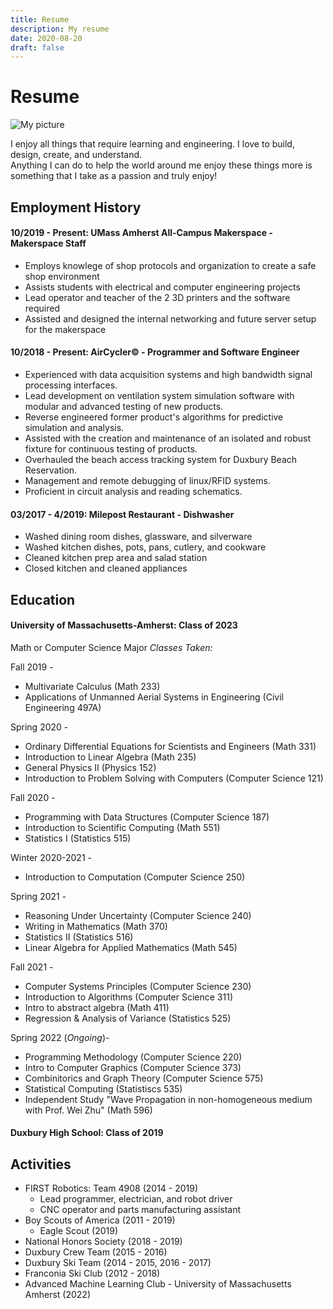 ```yaml
---
title: Resume
description: My resume
date: 2020-08-20
draft: false
---
```


# Resume

<img src="https://raw.githubusercontent.com/jack-champagne/jackchampagne.com/gh-pages/assets/cv-picture.png" alt="My picture" title="Taken by Lillian Ciocci">

I enjoy all things that require learning and engineering. I love to build, design, create, and understand.<br> Anything I can do to help the world around me enjoy these things more is something that I take as a passion and truly enjoy!

## Employment History

#### 10/2019 - Present: UMass Amherst All-Campus Makerspace - Makerspace Staff
* Employs knowlege of shop protocols and organization to create a safe shop environment
* Assists students with electrical and computer engineering projects
* Lead operator and teacher of the 2 3D printers and the software required
* Assisted and designed the internal networking and future server setup for the makerspace

#### 10/2018 - Present: AirCycler© - Programmer and Software Engineer
* Experienced with data acquisition systems and high bandwidth signal processing interfaces.
* Lead development on ventilation system simulation software with modular and advanced testing of new products.
* Reverse engineered former product's algorithms for predictive simulation and analysis.
* Assisted with the creation and maintenance of an isolated and robust fixture for continuous testing of products.
* Overhauled the beach access tracking system for Duxbury Beach Reservation.
* Management and remote debugging of linux/RFID systems.
* Proficient in circuit analysis and reading schematics.

#### 03/2017 - 4/2019: Milepost Restaurant - Dishwasher
* Washed dining room dishes, glassware, and silverware
* Washed kitchen dishes, pots, pans, cutlery, and cookware
* Cleaned kitchen prep area and salad station
* Closed kitchen and cleaned appliances

## Education
#### University of Massachusetts-Amherst: Class of 2023
Math or Computer Science Major
*Classes Taken:*

Fall 2019 \-
* Multivariate Calculus (Math 233)
* Applications of Unmanned Aerial Systems in Engineering (Civil Engineering 497A)

Spring 2020 \-
* Ordinary Differential Equations for Scientists and Engineers (Math 331)
* Introduction to Linear Algebra (Math 235)
* General Physics II (Physics 152)
* Introduction to Problem Solving with Computers (Computer Science 121)

Fall 2020 \-
* Programming with Data Structures (Computer Science 187)
* Introduction to Scientific Computing (Math 551)
* Statistics I (Statistics 515)

Winter 2020-2021 \-
* Introduction to Computation (Computer Science 250)

Spring 2021 \- 
* Reasoning Under Uncertainty (Computer Science 240)
* Writing in Mathematics (Math 370)
* Statistics II (Statistics 516)
* Linear Algebra for Applied Mathematics (Math 545)

Fall 2021 \-
* Computer Systems Principles (Computer Science 230)
* Introduction to Algorithms (Computer Science 311)
* Intro to abstract algebra (Math 411)
* Regression & Analysis of Variance (Statistics 525)

Spring 2022 (*Ongoing*)\-
* Programming Methodology (Computer Science 220)
* Intro to Computer Graphics (Computer Science 373)
* Combinitorics and Graph Theory (Computer Science 575)
* Statistical Computing (Statistiscs 535)
* Independent Study "Wave Propagation in non-homogeneous medium with Prof. Wei Zhu" (Math 596)


#### Duxbury High School: Class of 2019

## Activities
* FIRST Robotics: Team 4908 (2014 - 2019)
  * Lead programmer, electrician, and robot driver
  * CNC operator and parts manufacturing assistant
* Boy Scouts of America (2011 - 2019)
  * Eagle Scout (2019)
* National Honors Society (2018 - 2019)
* Duxbury Crew Team (2015 - 2016)
* Duxbury Ski Team (2014 - 2015, 2016 - 2017)
* Franconia Ski Club (2012 - 2018)
* Advanced Machine Learning Club - University of Massachusetts Amherst (2022) 
